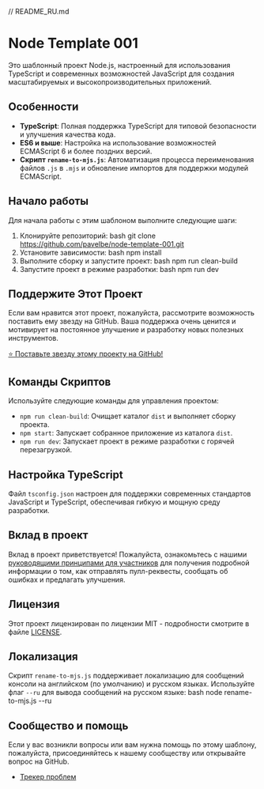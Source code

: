 // README_RU.md

# Node Template 001

Это шаблонный проект Node.js, настроенный для использования TypeScript и современных возможностей JavaScript для создания масштабируемых и высокопроизводительных приложений.

## Особенности

- **TypeScript**: Полная поддержка TypeScript для типовой безопасности и улучшения качества кода.
- **ES6 и выше**: Настройка на использование возможностей ECMAScript 6 и более поздних версий.
- **Скрипт `rename-to-mjs.js`**: Автоматизация процесса переименования файлов `.js` в `.mjs` и обновление импортов для поддержки модулей ECMAScript.

## Начало работы

Для начала работы с этим шаблоном выполните следующие шаги:

1. Клонируйте репозиторий:
   bash git clone https://github.com/pavelbe/node-template-001.git
2. Установите зависимости:
   bash npm install
3. Выполните сборку и запустите проект:
   bash npm run clean-build
4. Запустите проект в режиме разработки:
   bash npm run dev

## Поддержите Этот Проект

Если вам нравится этот проект, пожалуйста, рассмотрите возможность поставить ему звезду на GitHub. Ваша поддержка очень ценится и мотивирует на постоянное улучшение и разработку новых полезных инструментов.

[⭐ Поставьте звезду этому проекту на GitHub!](https://github.com/pavelbe/node-template-001)

## Команды Скриптов

Используйте следующие команды для управления проектом:

- `npm run clean-build`: Очищает каталог `dist` и выполняет сборку проекта.
- `npm start`: Запускает собранное приложение из каталога `dist`.
- `npm run dev`: Запускает проект в режиме разработки с горячей перезагрузкой.

## Настройка TypeScript

Файл `tsconfig.json` настроен для поддержки современных стандартов JavaScript и TypeScript, обеспечивая гибкую и мощную среду разработки.

## Вклад в проект

Вклад в проект приветствуется! Пожалуйста, ознакомьтесь с нашими [руководящими принципами для участников](CONTRIBUTING.md) для получения подробной информации о том, как отправлять пулл-реквесты, сообщать об ошибках и предлагать улучшения.

## Лицензия

Этот проект лицензирован по лицензии MIT - подробности смотрите в файле [LICENSE](LICENSE).

## Локализация

Скрипт `rename-to-mjs.js` поддерживает локализацию для сообщений консоли на английском (по умолчанию) и русском языках. Используйте флаг `--ru` для вывода сообщений на русском языке:
bash node rename-to-mjs.js --ru

## Сообщество и помощь

Если у вас возникли вопросы или вам нужна помощь по этому шаблону, пожалуйста, присоединяйтесь к нашему сообществу или открывайте вопрос на GitHub.

- [Трекер проблем](https://github.com/pavelbe/node-template-001/issues)







